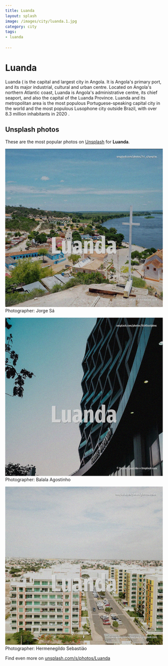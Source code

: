 ```yaml
---
title: Luanda
layout: splash
image: /images/city/luanda.1.jpg
category: city
tags:
- luanda

---
```

# Luanda

Luanda ( is the capital and largest city in Angola.
It is Angola's primary port, and its major industrial, cultural and urban centre.
Located on Angola's northern Atlantic coast, Luanda is Angola's administrative centre, its chief 
seaport, and also the capital of the Luanda Province.
Luanda and its metropolitan area is the most populous Portuguese-speaking capital city in the world 
and the most populous Lusophone city outside Brazil, with over 8.3 million inhabitants in 2020 .

 
## Unsplash photos
These are the most popular photos on [Unsplash](https://unsplash.com) for **Luanda**.
 
![Luanda](/images/city/luanda.1.jpg)
Photographer:  Jorge Sá
 
![Luanda](/images/city/luanda.2.jpg)
Photographer:  Balala Agostinho
 
![Luanda](/images/city/luanda.3.jpg)
Photographer:  Hermenegildo Sebastião
 
Find even more on [unsplash.com/s/photos/Luanda](https://unsplash.com/s/photos/Luanda)
 

